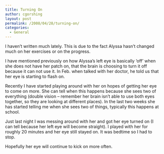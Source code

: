 ```yaml
---
title: Turning On
author: cgorshing
layout: post
permalink: /2008/04/28/turning-on/
categories:
  - General
---
```

I haven&#8217;t written much lately. This is due to the fact Alyssa hasn&#8217;t changed much on her exercises or on the progress.

<!--more-->

I have mentioned previously on how Alyssa&#8217;s left eye is basically &#8216;off&#8217; when she does not have her patch on, that the brain is choosing to turn it off because it can not use it. In Feb. when talked with her doctor, he told us that her eye is starting to flash on.

Recently I have started playing around with her on hopes of getting her eye to come on more. She can tell when this happens because she sees two of everything (double vision &#8211; remember her brain isn&#8217;t able to use both eyes together, so they are looking at different places). In the last two weeks she has started telling me when she sees two of things, typically this happens at school.

Just last night I was messing around with her and got her eye turned on (I can tell because her left eye will become straight). I played with her for roughly 20 minutes and her eye still stayed on. It was bedtime so I had to stop.

Hopefully her eye will continue to kick on more often.
